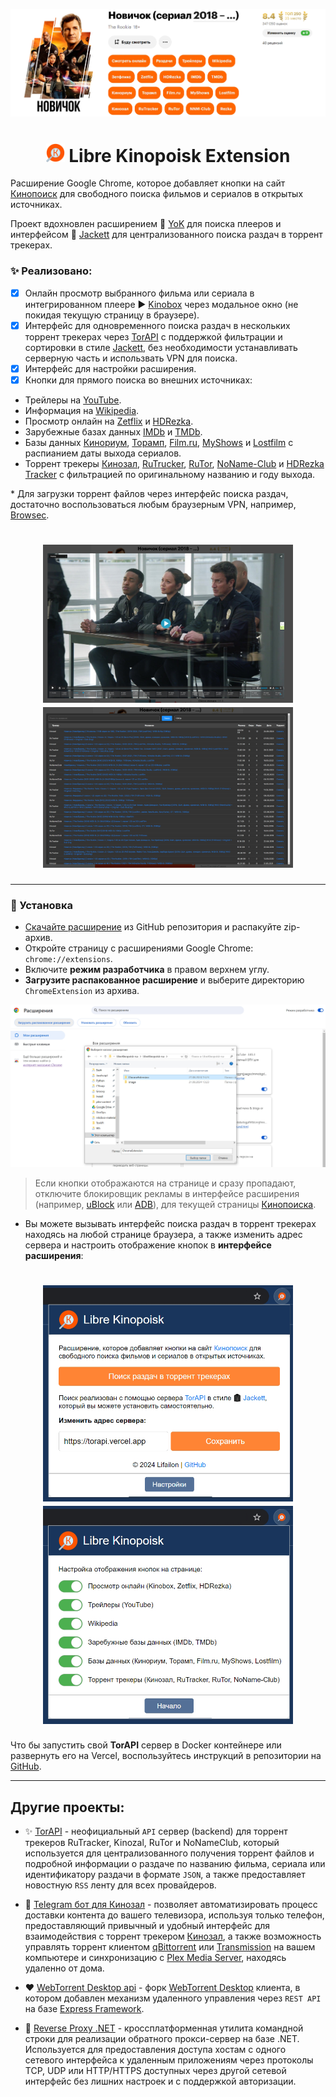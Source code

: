 <p align="center">
    <img src="image/kinopoisk-buttons.jpg" alt="Image alt">
</p>

<h1 align="center">
  <img src="ChromeExtension/icons/icon128.png" width="30" />
  Libre Kinopoisk Extension
</h1>

Расширение Google Chrome, которое добавляет кнопки на сайт [Кинопоиск](http://kinopoisk.ru) для свободного поиска фильмов и сериалов в открытых источниках.

Проект вдохновлен расширением 🍿 [YoK](https://github.com/mrzlab630/chrome-extension-YoK) для поиска плееров и интерфейсом 🧥 [Jackett](https://github.com/Jackett/Jackett) для централизованного поиска раздач в торрент трекерах.

### ✨ Реализовано:

- [x] Онлайн просмотр выбранного фильма или сериала в интегрированном плеере ▶ [Kinobox](https://kinomix.web.app) через модальное окно (не покидая текущую страницу в браузере).
- [x] Интерфейс для одновременного поиска раздач в нескольких торрент трекерах через [TorAPI](https://github.com/Lifailon/TorAPI) с поддержкой фильтрации и сортировки в стиле [Jackett](https://github.com/Jackett/Jackett), без необходимости устанавливать серверную часть и использвать VPN для поиска.
- [x] Интерфейс для настройки расширения.
- [x] Кнопки для прямого поиска во внешних источниках:
- Трейлеры на [YouTube](https://youtube.com).
- Информация на [Wikipedia](https://ru.wikipedia.org).
- Просмотр онлайн на [Zetflix](https://zeflix.online) и [HDRezka](https://hdrezka.ag).
- Зарубежные базах данных [IMDb](https://imdb.com) и [TMDb](https://themoviedb.org).
- Базы данных [Кинориум](https://ru.kinorium.com), [Торамп](https://www.toramp.com), [Film.ru](https://www.film.ru), [MyShows](https://myshows.me) и [Lostfilm](https://lostfilm.tv) с распианием даты выхода сериалов.
- Торрент трекеры [Кинозал](https://kinozal.tv), [RuTrucker](https://rutracker.org), [RuTor](https://rutor.info), [NoName-Club](https://nnmclub.to) и [HDRezka Tracker](https://rezka.cc) с фильтрацией по оригинальному названию и году выхода.

\* Для загрузки торрент файлов через интерфейс поиска раздач, достаточно воспользоваться любым браузерным VPN, например, [Browsec](https://browsec.com/ru).

<h1 align="center">
    <img src="image/kinobox-player.jpg" width="400"/></a> <img src="image/torapi-search.jpg" width="400"></a>
</h1>

---

### 🚀 Установка

- [Скачайте расширение](https://github.com/Lifailon/LibreKinopoisk/archive/refs/heads/rsa.zip) из GitHub репозитория и распакуйте zip-архив.
- Откройте страницу с расширениями Google Chrome: `chrome://extensions`.
- Включите **режим разработчика** в правом верхнем углу.
- **Загрузите распакованное расширение** и выберите директорию `ChromeExtension` из архива.

![Image alt](image/add-extension.jpg)

> Если кнопки отображаются на странице и сразу пропадают, отключите блокировщик рекламы в интерфейсе расширения (например, [uBlock](https://github.com/gorhill/uBlock) или [ADB](https://adblockplus.org)), для текущей страницы [Кинопоиска](www.kinopoisk.ru).

- Вы можете вызывать интерфейс поиска раздач в торрент трекерах находясь на любой странице браузера, а также изменить адрес сервера и настроить отображение кнопок в **интерфейсе расширения**:

<h1 align="center">
    <img src="image/popup-interface.jpg" width="400"/></a> <img src="image/popup-settings.jpg" width="400"></a>
</h1>

Что бы запустить свой **TorAPI** сервер в Docker контейнере или развернуть его на Vercel, воспользуйтесь инструкций в репозитории на [GitHub](https://github.com/Lifailon/TorAPI).

---

## Другие проекты:

- ✨ [TorAPI](https://github.com/Lifailon/TorAPI) - неофициальный `API` сервер (backend) для торрент трекеров RuTracker, Kinozal, RuTor и NoNameClub, который используется для централизованного получения торрент файлов и подробной информации о раздаче по названию фильма, сериала или идентификатору раздачи в формате `JSON`, а также предоставляет новостную `RSS` ленту для всех провайдеров.



- 🧲 [Telegram бот для Кинозал](https://github.com/Lifailon/Kinozal-Bot) - позволяет автоматизировать процесс доставки контента до вашего телевизора, используя только телефон, предоставляющий привычный и удобный интерфейс для взаимодействия с торрент трекером [Кинозал](https://kinozal.tv), а также возможность управлять торрент клиентом [qBittorrent](https://github.com/qbittorrent/qBittorrent) или [Transmission](https://github.com/transmission/transmission) на вашем компьютере и синхронизацию с [Plex Media Server](https://www.plex.tv/personal-media-server), находясь удаленно от дома.

- ❤️ [WebTorrent Desktop api](https://github.com/Lifailon/webtorrent-desktop-api) - форк [WebTorrent Desktop](https://github.com/webtorrent/webtorrent-desktop) клиента, в котором добавлен механизм удаленного управления через `REST API` на базе [Express Framework](https://github.com/expressjs/express).

- 📡 [Reverse Proxy .NET](https://github.com/Lifailon/rpnet) - кроссплатформенная утилита командной строки для реализации обратного прокси-сервер на базе .NET. Используется для предоставления доступа хостам с одного сетевого интерфейса к удаленным приложениям через протоколы TCP, UDP или HTTP/HTTPS доступных через другой сетевой интерфейс без лишних настроек и с поддержкой авторизации.